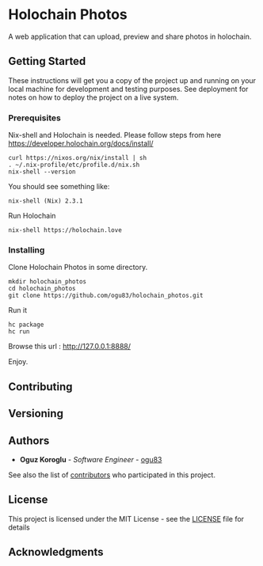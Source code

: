 # Holochain Photos

A web application that can upload, preview and share photos in holochain.

## Getting Started

These instructions will get you a copy of the project up and running on your local machine for development and testing purposes. See deployment for notes on how to deploy the project on a live system.

### Prerequisites

Nix-shell and Holochain is needed. Please follow steps from here https://developer.holochain.org/docs/install/

```
curl https://nixos.org/nix/install | sh
. ~/.nix-profile/etc/profile.d/nix.sh
nix-shell --version
```

You should see something like:
```
nix-shell (Nix) 2.3.1
```

Run Holochain

```
nix-shell https://holochain.love
```

### Installing

Clone Holochain Photos in some directory.

```
mkdir holochain_photos
cd holochain_photos
git clone https://github.com/ogu83/holochain_photos.git
```

Run it
```
hc package
hc run
```

Browse this url : http://127.0.0.1:8888/

Enjoy.


## Contributing


## Versioning

## Authors

* **Oguz Koroglu** - *Software Engineer* - [ogu83](https://github.com/ogu83)

See also the list of [contributors](https://github.com/ogu83/holochain_photos/contributors) who participated in this project.

## License

This project is licensed under the MIT License - see the [LICENSE](LICENSE) file for details

## Acknowledgments

